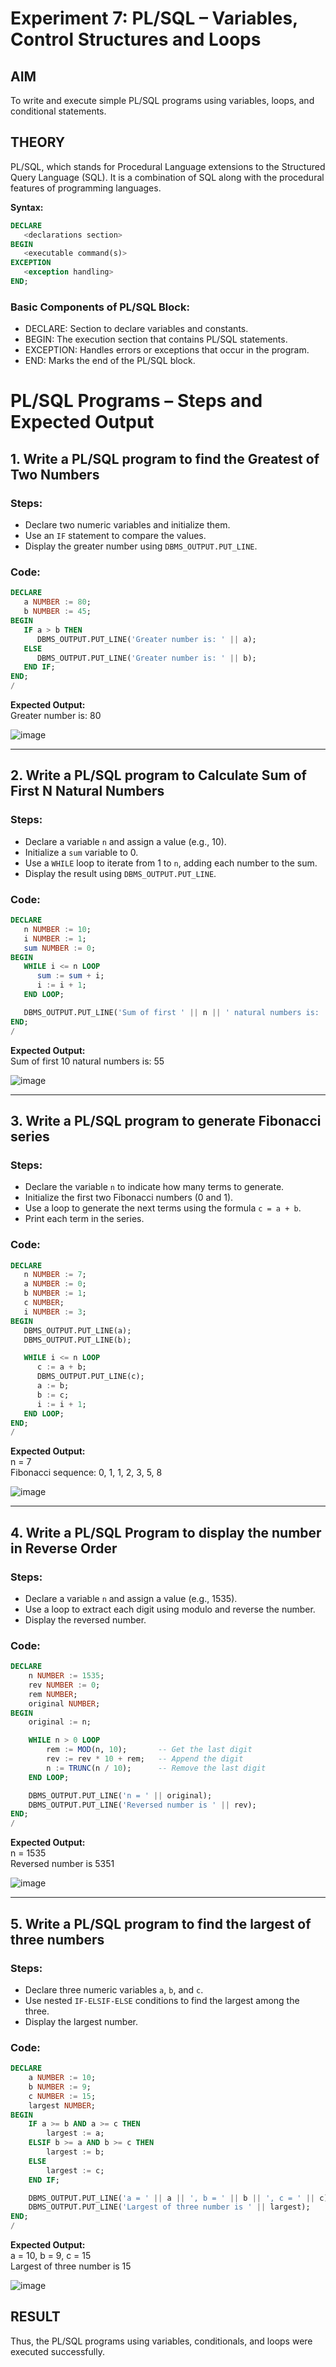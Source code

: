 # Experiment 7: PL/SQL – Variables, Control Structures and Loops

## AIM
To write and execute simple PL/SQL programs using variables, loops, and conditional statements.


## THEORY

PL/SQL, which stands for Procedural Language extensions to the Structured Query Language (SQL). It is a combination of SQL along with the procedural features of programming languages.

**Syntax:**
```sql
DECLARE 
   <declarations section> 
BEGIN 
   <executable command(s)>
EXCEPTION 
   <exception handling> 
END;
```

### Basic Components of PL/SQL Block:
- DECLARE: Section to declare variables and constants.
- BEGIN: The execution section that contains PL/SQL statements.
- EXCEPTION: Handles errors or exceptions that occur in the program.
- END: Marks the end of the PL/SQL block.

# PL/SQL Programs – Steps and Expected Output

## 1. Write a PL/SQL program to find the Greatest of Two Numbers

### Steps:
- Declare two numeric variables and initialize them.
- Use an `IF` statement to compare the values.
- Display the greater number using `DBMS_OUTPUT.PUT_LINE`.

### Code:
```sql
DECLARE
   a NUMBER := 80;
   b NUMBER := 45;
BEGIN
   IF a > b THEN
      DBMS_OUTPUT.PUT_LINE('Greater number is: ' || a);
   ELSE
      DBMS_OUTPUT.PUT_LINE('Greater number is: ' || b);
   END IF;
END;
/
```



**Expected Output:**  
Greater number is: 80

![image](https://github.com/user-attachments/assets/313a319a-5f81-4a57-b065-d4ec6cb3de54)

---

## 2. Write a PL/SQL program to Calculate Sum of First N Natural Numbers

### Steps:
- Declare a variable `n` and assign a value (e.g., 10).
- Initialize a `sum` variable to 0.
- Use a `WHILE` loop to iterate from 1 to `n`, adding each number to the sum.
- Display the result using `DBMS_OUTPUT.PUT_LINE`.

### Code:
```sql
DECLARE
   n NUMBER := 10;
   i NUMBER := 1;
   sum NUMBER := 0;
BEGIN
   WHILE i <= n LOOP
      sum := sum + i;
      i := i + 1;
   END LOOP;

   DBMS_OUTPUT.PUT_LINE('Sum of first ' || n || ' natural numbers is: ' || sum);
END;
/
```

**Expected Output:**  
Sum of first 10 natural numbers is: 55

![image](https://github.com/user-attachments/assets/ce2b4034-17e4-413d-abc2-ed593c2b0c29)

---

## 3. Write a PL/SQL program to generate Fibonacci series

### Steps:
- Declare the variable `n` to indicate how many terms to generate.
- Initialize the first two Fibonacci numbers (0 and 1).
- Use a loop to generate the next terms using the formula `c = a + b`.
- Print each term in the series.

### Code:
```sql
DECLARE
   n NUMBER := 7;
   a NUMBER := 0;
   b NUMBER := 1;
   c NUMBER;
   i NUMBER := 3;
BEGIN
   DBMS_OUTPUT.PUT_LINE(a);
   DBMS_OUTPUT.PUT_LINE(b);

   WHILE i <= n LOOP
      c := a + b;
      DBMS_OUTPUT.PUT_LINE(c);
      a := b;
      b := c;
      i := i + 1;
   END LOOP;
END;
/

```

**Expected Output:**  
n = 7  
Fibonacci sequence: 0, 1, 1, 2, 3, 5, 8

![image](https://github.com/user-attachments/assets/bbde01e7-b194-4ec9-8a52-e64f2fd89d5d)


---

## 4. Write a PL/SQL Program to display the number in Reverse Order

### Steps:
- Declare a variable `n` and assign a value (e.g., 1535).
- Use a loop to extract each digit using modulo and reverse the number.
- Display the reversed number.

### Code:
```sql
DECLARE
    n NUMBER := 1535;
    rev NUMBER := 0;
    rem NUMBER;
    original NUMBER;
BEGIN
    original := n;

    WHILE n > 0 LOOP
        rem := MOD(n, 10);       -- Get the last digit
        rev := rev * 10 + rem;   -- Append the digit
        n := TRUNC(n / 10);      -- Remove the last digit
    END LOOP;

    DBMS_OUTPUT.PUT_LINE('n = ' || original);
    DBMS_OUTPUT.PUT_LINE('Reversed number is ' || rev);
END;
/
```

**Expected Output:**  
n = 1535  
Reversed number is 5351

![image](https://github.com/user-attachments/assets/5e2d7c83-5dd8-47bb-a204-906db9e15d49)

---

## 5. Write a PL/SQL program to find the largest of three numbers

### Steps:
- Declare three numeric variables `a`, `b`, and `c`.
- Use nested `IF-ELSIF-ELSE` conditions to find the largest among the three.
- Display the largest number.

### Code:
```sql
DECLARE
    a NUMBER := 10;
    b NUMBER := 9;
    c NUMBER := 15;
    largest NUMBER;
BEGIN
    IF a >= b AND a >= c THEN
        largest := a;
    ELSIF b >= a AND b >= c THEN
        largest := b;
    ELSE
        largest := c;
    END IF;

    DBMS_OUTPUT.PUT_LINE('a = ' || a || ', b = ' || b || ', c = ' || c);
    DBMS_OUTPUT.PUT_LINE('Largest of three number is ' || largest);
END;
/
```

**Expected Output:**  
a = 10, b = 9, c = 15  
Largest of three number is 15

![image](https://github.com/user-attachments/assets/5ef0fd9a-80a6-4f6f-bd6b-dc0abf27c1b6)


## RESULT
Thus, the PL/SQL programs using variables, conditionals, and loops were executed successfully.
